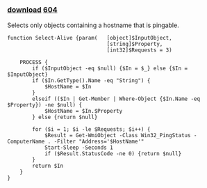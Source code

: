 ﻿---
pid:            601
parent:         0
children:       604
poster:         dragonmc77
title:          
date:           2008-09-23 23:36:29
description:    Selects only objects containing a hostname that is pingable.
format:         posh
---

# 

### [download](601.ps1)  [604](604.md)

Selects only objects containing a hostname that is pingable.

```posh
function Select-Alive {param(	[object]$InputObject,
								[string]$Property,
								[int32]$Requests = 3)

	PROCESS {
		if ($InputObject -eq $null) {$In = $_} else {$In = $InputObject}
		if ($In.GetType().Name -eq "String") {
			$HostName = $In
		} 
		elseif (($In | Get-Member | Where-Object {$In.Name -eq $Property}) -ne $null) {
			$HostName = $In.$Property
		} else {return $null}
		
		for ($i = 1; $i -le $Requests; $i++) {
			$Result = Get-WmiObject -Class Win32_PingStatus -ComputerName . -Filter "Address='$HostName'"
			Start-Sleep -Seconds 1
			if ($Result.StatusCode -ne 0) {return $null}
		}
		return $In
	}
}

```
